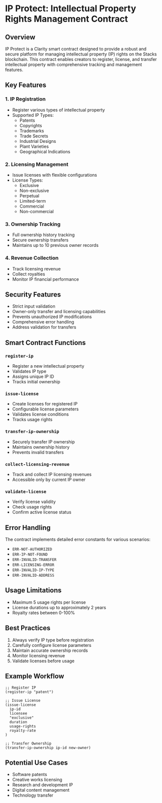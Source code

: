 # IP Protect: Intellectual Property Rights Management Contract

## Overview

IP Protect is a Clarity smart contract designed to provide a robust and secure platform for managing intellectual property (IP) rights on the Stacks blockchain. This contract enables creators to register, license, and transfer intellectual property with comprehensive tracking and management features.

## Key Features

### 1. IP Registration
- Register various types of intellectual property
- Supported IP Types:
  - Patents
  - Copyrights
  - Trademarks
  - Trade Secrets
  - Industrial Designs
  - Plant Varieties
  - Geographical Indications

### 2. Licensing Management
- Issue licenses with flexible configurations
- License Types:
  - Exclusive
  - Non-exclusive
  - Perpetual
  - Limited-term
  - Commercial
  - Non-commercial

### 3. Ownership Tracking
- Full ownership history tracking
- Secure ownership transfers
- Maintains up to 10 previous owner records

### 4. Revenue Collection
- Track licensing revenue
- Collect royalties
- Monitor IP financial performance

## Security Features

- Strict input validation
- Owner-only transfer and licensing capabilities
- Prevents unauthorized IP modifications
- Comprehensive error handling
- Address validation for transfers

## Smart Contract Functions

### `register-ip`
- Register a new intellectual property
- Validates IP type
- Assigns unique IP ID
- Tracks initial ownership

### `issue-license`
- Create licenses for registered IP
- Configurable license parameters
- Validates license conditions
- Tracks usage rights

### `transfer-ip-ownership`
- Securely transfer IP ownership
- Maintains ownership history
- Prevents invalid transfers

### `collect-licensing-revenue`
- Track and collect IP licensing revenues
- Accessible only by current IP owner

### `validate-license`
- Verify license validity
- Check usage rights
- Confirm active license status

## Error Handling

The contract implements detailed error constants for various scenarios:
- `ERR-NOT-AUTHORIZED`
- `ERR-IP-NOT-FOUND`
- `ERR-INVALID-TRANSFER`
- `ERR-LICENSING-ERROR`
- `ERR-INVALID-IP-TYPE`
- `ERR-INVALID-ADDRESS`

## Usage Limitations

- Maximum 5 usage rights per license
- License durations up to approximately 2 years
- Royalty rates between 0-100%

## Best Practices

1. Always verify IP type before registration
2. Carefully configure license parameters
3. Maintain accurate ownership records
4. Monitor licensing revenue
5. Validate licenses before usage

## Example Workflow

```clarity
;; Register IP
(register-ip "patent")

;; Issue License
(issue-license 
  ip-id 
  licensee 
  "exclusive" 
  duration 
  usage-rights 
  royalty-rate
)

;; Transfer Ownership
(transfer-ip-ownership ip-id new-owner)
```

## Potential Use Cases

- Software patents
- Creative works licensing
- Research and development IP
- Digital content management
- Technology transfer
